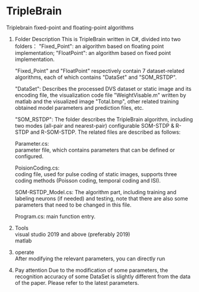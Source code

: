 # TripleBrain
Triplebrain fixed-point and floating-point algorithms


1. Folder Description
This is TripleBrain written in C#, divided into two folders：
"Fixed_Point": an algorithm based on floating point implementation;
"FloatPoint":   an algorithm based on fixed point implementation.

   "Fixed_Point" and "FloatPoint" respectively contain 7 dataset-related algorithms, each of which contains "DataSet" and "SOM_RSTDP".

   "DataSet": Describes the processed DVS dataset or static image and its encoding file, the visualization code file "WeightVisable.m" written by matlab and the    visualized image "Total.bmp", other related training obtained model parameters and prediction files, etc.

   "SOM_RSTDP": The folder describes the TripleBrain algorithm, including two modes (all-pair and nearest-pair) configurable SOM-STDP & R-STDP and R-SOM-STDP. The  related files are described as follows:

   Parameter.cs:  
   parameter file, which contains parameters that can be defined or configured.
   
   PoisionCoding.cs:  
   coding file, used for pulse coding of static images, supports three coding methods (Poisson coding, temporal coding and ISI).
   
   SOM-RSTDP_Model.cs: 
   The algorithm part, including training and labeling neurons (if needed) and testing, note that there are also some parameters that need to be changed in this file. 
 
   Program.cs: 
   main function entry.

2. Tools                                                                                                                         
   visual studio 2019 and above (preferably 2019)                                                                                                                       
   matlab

3. operate  
After modifying the relevant parameters, you can directly run


4. Pay attention
Due to the modification of some parameters, the recognition accuracy of some DataSet is slightly different from the data of the paper. Please refer to the latest parameters.
